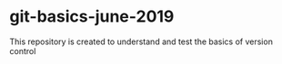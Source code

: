# git-basics-june-2019
This repository is created to understand and test the basics of version control
